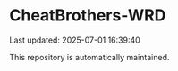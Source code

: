 # CheatBrothers-WRD

Last updated: 2025-07-01 16:39:40

This repository is automatically maintained.
